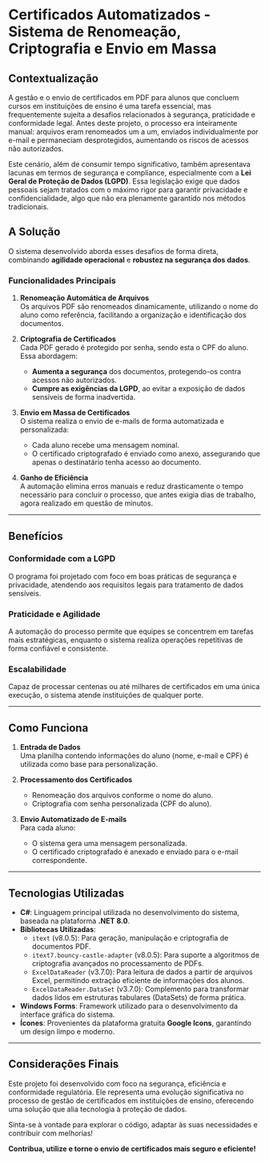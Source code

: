 # Certificados Automatizados - Sistema de Renomeação, Criptografia e Envio em Massa

## Contextualização

A gestão e o envio de certificados em PDF para alunos que concluem cursos em instituições de ensino é uma tarefa essencial, mas frequentemente sujeita a desafios relacionados à segurança, praticidade e conformidade legal. Antes deste projeto, o processo era inteiramente manual: arquivos eram renomeados um a um, enviados individualmente por e-mail e permaneciam desprotegidos, aumentando os riscos de acessos não autorizados.  

Este cenário, além de consumir tempo significativo, também apresentava lacunas em termos de segurança e compliance, especialmente com a **Lei Geral de Proteção de Dados (LGPD)**. Essa legislação exige que dados pessoais sejam tratados com o máximo rigor para garantir privacidade e confidencialidade, algo que não era plenamente garantido nos métodos tradicionais.

## A Solução

O sistema desenvolvido aborda esses desafios de forma direta, combinando **agilidade operacional** e **robustez na segurança dos dados**.  

### Funcionalidades Principais

1. **Renomeação Automática de Arquivos**  
   Os arquivos PDF são renomeados dinamicamente, utilizando o nome do aluno como referência, facilitando a organização e identificação dos documentos.

2. **Criptografia de Certificados**  
   Cada PDF gerado é protegido por senha, sendo esta o CPF do aluno. Essa abordagem:
   - **Aumenta a segurança** dos documentos, protegendo-os contra acessos não autorizados.
   - **Cumpre as exigências da LGPD**, ao evitar a exposição de dados sensíveis de forma inadvertida.

3. **Envio em Massa de Certificados**  
   O sistema realiza o envio de e-mails de forma automatizada e personalizada:
   - Cada aluno recebe uma mensagem nominal.
   - O certificado criptografado é enviado como anexo, assegurando que apenas o destinatário tenha acesso ao documento.

4. **Ganho de Eficiência**  
   A automação elimina erros manuais e reduz drasticamente o tempo necessário para concluir o processo, que antes exigia dias de trabalho, agora realizado em questão de minutos.

---

## Benefícios

### **Conformidade com a LGPD**  
O programa foi projetado com foco em boas práticas de segurança e privacidade, atendendo aos requisitos legais para tratamento de dados sensíveis.

### **Praticidade e Agilidade**  
A automação do processo permite que equipes se concentrem em tarefas mais estratégicas, enquanto o sistema realiza operações repetitivas de forma confiável e consistente.

### **Escalabilidade**  
Capaz de processar centenas ou até milhares de certificados em uma única execução, o sistema atende instituições de qualquer porte.

---

## Como Funciona

1. **Entrada de Dados**  
   Uma planilha contendo informações do aluno (nome, e-mail e CPF) é utilizada como base para personalização.

2. **Processamento dos Certificados**  
   - Renomeação dos arquivos conforme o nome do aluno.
   - Criptografia com senha personalizada (CPF do aluno).

3. **Envio Automatizado de E-mails**  
   Para cada aluno:
   - O sistema gera uma mensagem personalizada.
   - O certificado criptografado é anexado e enviado para o e-mail correspondente.

---

## Tecnologias Utilizadas

- **C#**: Linguagem principal utilizada no desenvolvimento do sistema, baseada na plataforma **.NET 8.0**.
- **Bibliotecas Utilizadas**:
  - `itext` (v8.0.5): Para geração, manipulação e criptografia de documentos PDF.
  - `itext7.bouncy-castle-adapter` (v8.0.5): Para suporte a algoritmos de criptografia avançados no processamento de PDFs.
  - `ExcelDataReader` (v3.7.0): Para leitura de dados a partir de arquivos Excel, permitindo extração eficiente de informações dos alunos.
  - `ExcelDataReader.DataSet` (v3.7.0): Complemento para transformar dados lidos em estruturas tabulares (DataSets) de forma prática.
- **Windows Forms**: Framework utilizado para o desenvolvimento da interface gráfica do sistema.
- **Ícones**: Provenientes da plataforma gratuita **Google Icons**, garantindo um design limpo e moderno.

---

## Considerações Finais

Este projeto foi desenvolvido com foco na segurança, eficiência e conformidade regulatória. Ele representa uma evolução significativa no processo de gestão de certificados em instituições de ensino, oferecendo uma solução que alia tecnologia à proteção de dados.

Sinta-se à vontade para explorar o código, adaptar às suas necessidades e contribuir com melhorias!  

**Contribua, utilize e torne o envio de certificados mais seguro e eficiente!**

